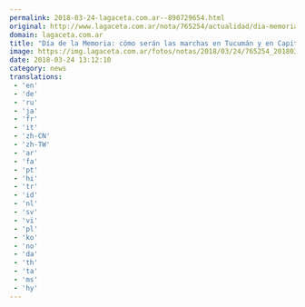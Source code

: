 ```yaml
---
permalink: 2018-03-24-lagaceta.com.ar--890729654.html
original: http://www.lagaceta.com.ar/nota/765254/actualidad/dia-memoria-como-seran-marchas-tucuman-capital-federal.html
domain: lagaceta.com.ar
title: "Día de la Memoria: cómo serán las marchas en Tucumán y en Capital Federal"
image: https://img.lagaceta.com.ar/fotos/notas/2018/03/24/765254_20180324095016.jpg
date: 2018-03-24 13:12:10
category: news
translations: 
 - 'en'
 - 'de'
 - 'ru'
 - 'ja'
 - 'fr'
 - 'it'
 - 'zh-CN'
 - 'zh-TW'
 - 'ar'
 - 'fa'
 - 'pt'
 - 'hi'
 - 'tr'
 - 'id'
 - 'nl'
 - 'sv'
 - 'vi'
 - 'pl'
 - 'ko'
 - 'no'
 - 'da'
 - 'th'
 - 'ta'
 - 'ms'
 - 'hy'
---
```


